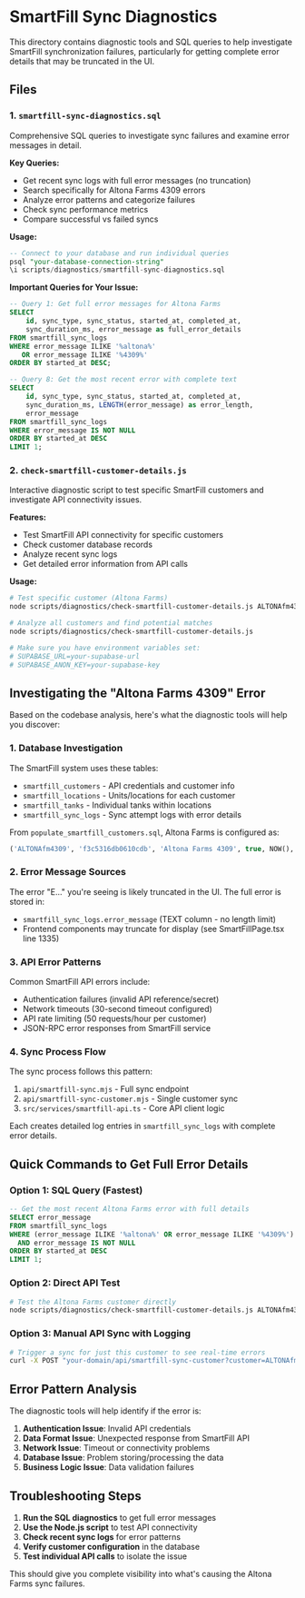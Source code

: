 # SmartFill Sync Diagnostics

This directory contains diagnostic tools and SQL queries to help investigate SmartFill synchronization failures, particularly for getting complete error details that may be truncated in the UI.

## Files

### 1. `smartfill-sync-diagnostics.sql`

Comprehensive SQL queries to investigate sync failures and examine error messages in detail.

**Key Queries:**
- Get recent sync logs with full error messages (no truncation)
- Search specifically for Altona Farms 4309 errors
- Analyze error patterns and categorize failures
- Check sync performance metrics
- Compare successful vs failed syncs

**Usage:**
```sql
-- Connect to your database and run individual queries
psql "your-database-connection-string"
\i scripts/diagnostics/smartfill-sync-diagnostics.sql
```

**Important Queries for Your Issue:**

```sql
-- Query 1: Get full error messages for Altona Farms
SELECT 
    id, sync_type, sync_status, started_at, completed_at,
    sync_duration_ms, error_message as full_error_details
FROM smartfill_sync_logs 
WHERE error_message ILIKE '%altona%' 
   OR error_message ILIKE '%4309%'
ORDER BY started_at DESC;

-- Query 8: Get the most recent error with complete text
SELECT 
    id, sync_type, sync_status, started_at, completed_at,
    sync_duration_ms, LENGTH(error_message) as error_length,
    error_message
FROM smartfill_sync_logs 
WHERE error_message IS NOT NULL
ORDER BY started_at DESC 
LIMIT 1;
```

### 2. `check-smartfill-customer-details.js`

Interactive diagnostic script to test specific SmartFill customers and investigate API connectivity issues.

**Features:**
- Test SmartFill API connectivity for specific customers
- Check customer database records
- Analyze recent sync logs
- Get detailed error information from API calls

**Usage:**
```bash
# Test specific customer (Altona Farms)
node scripts/diagnostics/check-smartfill-customer-details.js ALTONAfm4309

# Analyze all customers and find potential matches
node scripts/diagnostics/check-smartfill-customer-details.js

# Make sure you have environment variables set:
# SUPABASE_URL=your-supabase-url
# SUPABASE_ANON_KEY=your-supabase-key
```

## Investigating the "Altona Farms 4309" Error

Based on the codebase analysis, here's what the diagnostic tools will help you discover:

### 1. Database Investigation

The SmartFill system uses these tables:
- `smartfill_customers` - API credentials and customer info
- `smartfill_locations` - Units/locations for each customer  
- `smartfill_tanks` - Individual tanks within locations
- `smartfill_sync_logs` - Sync attempt logs with error details

From `populate_smartfill_customers.sql`, Altona Farms is configured as:
```sql
('ALTONAfm4309', 'f3c5316db0610cdb', 'Altona Farms 4309', true, NOW(), NOW())
```

### 2. Error Message Sources

The error "E..." you're seeing is likely truncated in the UI. The full error is stored in:
- `smartfill_sync_logs.error_message` (TEXT column - no length limit)
- Frontend components may truncate for display (see SmartFillPage.tsx line 1335)

### 3. API Error Patterns

Common SmartFill API errors include:
- Authentication failures (invalid API reference/secret)
- Network timeouts (30-second timeout configured)
- API rate limiting (50 requests/hour per customer)
- JSON-RPC error responses from SmartFill service

### 4. Sync Process Flow

The sync process follows this pattern:
1. `api/smartfill-sync.mjs` - Full sync endpoint
2. `api/smartfill-sync-customer.mjs` - Single customer sync
3. `src/services/smartfill-api.ts` - Core API client logic

Each creates detailed log entries in `smartfill_sync_logs` with complete error details.

## Quick Commands to Get Full Error Details

### Option 1: SQL Query (Fastest)
```sql
-- Get the most recent Altona Farms error with full details
SELECT error_message 
FROM smartfill_sync_logs 
WHERE (error_message ILIKE '%altona%' OR error_message ILIKE '%4309%')
  AND error_message IS NOT NULL
ORDER BY started_at DESC 
LIMIT 1;
```

### Option 2: Direct API Test
```bash
# Test the Altona Farms customer directly
node scripts/diagnostics/check-smartfill-customer-details.js ALTONAfm4309
```

### Option 3: Manual API Sync with Logging
```bash
# Trigger a sync for just this customer to see real-time errors
curl -X POST "your-domain/api/smartfill-sync-customer?customer=ALTONAfm4309"
```

## Error Pattern Analysis

The diagnostic tools will help identify if the error is:

1. **Authentication Issue**: Invalid API credentials
2. **Data Format Issue**: Unexpected response from SmartFill API
3. **Network Issue**: Timeout or connectivity problems
4. **Database Issue**: Problem storing/processing the data
5. **Business Logic Issue**: Data validation failures

## Troubleshooting Steps

1. **Run the SQL diagnostics** to get full error messages
2. **Use the Node.js script** to test API connectivity
3. **Check recent sync logs** for error patterns
4. **Verify customer configuration** in the database
5. **Test individual API calls** to isolate the issue

This should give you complete visibility into what's causing the Altona Farms sync failures.